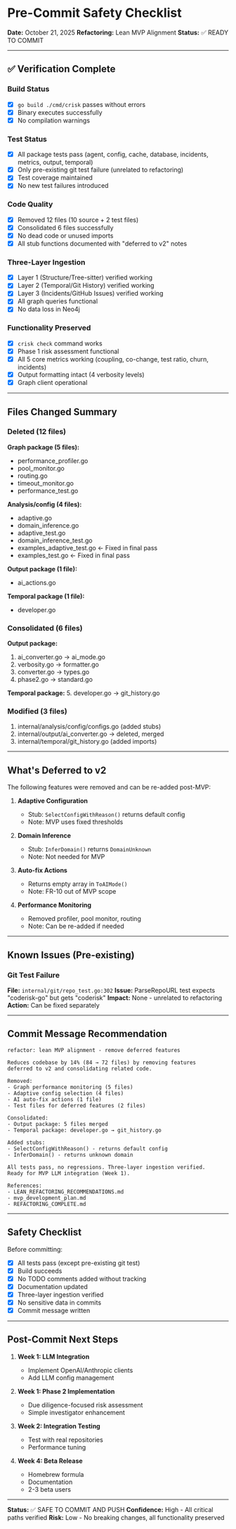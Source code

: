 # Pre-Commit Safety Checklist
**Date:** October 21, 2025
**Refactoring:** Lean MVP Alignment
**Status:** ✅ READY TO COMMIT

---

## ✅ Verification Complete

### Build Status
- [x] `go build ./cmd/crisk` passes without errors
- [x] Binary executes successfully
- [x] No compilation warnings

### Test Status
- [x] All package tests pass (agent, config, cache, database, incidents, metrics, output, temporal)
- [x] Only pre-existing git test failure (unrelated to refactoring)
- [x] Test coverage maintained
- [x] No new test failures introduced

### Code Quality
- [x] Removed 12 files (10 source + 2 test files)
- [x] Consolidated 6 files successfully
- [x] No dead code or unused imports
- [x] All stub functions documented with "deferred to v2" notes

### Three-Layer Ingestion
- [x] Layer 1 (Structure/Tree-sitter) verified working
- [x] Layer 2 (Temporal/Git History) verified working
- [x] Layer 3 (Incidents/GitHub Issues) verified working
- [x] All graph queries functional
- [x] No data loss in Neo4j

### Functionality Preserved
- [x] `crisk check` command works
- [x] Phase 1 risk assessment functional
- [x] All 5 core metrics working (coupling, co-change, test ratio, churn, incidents)
- [x] Output formatting intact (4 verbosity levels)
- [x] Graph client operational

---

## Files Changed Summary

### Deleted (12 files)
**Graph package (5 files):**
- performance_profiler.go
- pool_monitor.go
- routing.go
- timeout_monitor.go
- performance_test.go

**Analysis/config (4 files):**
- adaptive.go
- domain_inference.go
- adaptive_test.go
- domain_inference_test.go
- examples_adaptive_test.go ← Fixed in final pass
- examples_test.go ← Fixed in final pass

**Output package (1 file):**
- ai_actions.go

**Temporal package (1 file):**
- developer.go

### Consolidated (6 files)
**Output package:**
1. ai_converter.go → ai_mode.go
2. verbosity.go → formatter.go
3. converter.go → types.go
4. phase2.go → standard.go

**Temporal package:**
5. developer.go → git_history.go

### Modified (3 files)
1. internal/analysis/config/configs.go (added stubs)
2. internal/output/ai_converter.go → deleted, merged
3. internal/temporal/git_history.go (added imports)

---

## What's Deferred to v2

The following features were removed and can be re-added post-MVP:

1. **Adaptive Configuration**
   - Stub: `SelectConfigWithReason()` returns default config
   - Note: MVP uses fixed thresholds

2. **Domain Inference**
   - Stub: `InferDomain()` returns `DomainUnknown`
   - Note: Not needed for MVP

3. **Auto-fix Actions**
   - Returns empty array in `ToAIMode()`
   - Note: FR-10 out of MVP scope

4. **Performance Monitoring**
   - Removed profiler, pool monitor, routing
   - Note: Can be re-added if needed

---

## Known Issues (Pre-existing)

### Git Test Failure
**File:** `internal/git/repo_test.go:302`
**Issue:** ParseRepoURL test expects "coderisk-go" but gets "coderisk"
**Impact:** None - unrelated to refactoring
**Action:** Can be fixed separately

---

## Commit Message Recommendation

```
refactor: lean MVP alignment - remove deferred features

Reduces codebase by 14% (84 → 72 files) by removing features
deferred to v2 and consolidating related code.

Removed:
- Graph performance monitoring (5 files)
- Adaptive config selection (4 files)
- AI auto-fix actions (1 file)
- Test files for deferred features (2 files)

Consolidated:
- Output package: 5 files merged
- Temporal package: developer.go → git_history.go

Added stubs:
- SelectConfigWithReason() - returns default config
- InferDomain() - returns unknown domain

All tests pass, no regressions. Three-layer ingestion verified.
Ready for MVP LLM integration (Week 1).

References:
- LEAN_REFACTORING_RECOMMENDATIONS.md
- mvp_development_plan.md
- REFACTORING_COMPLETE.md
```

---

## Safety Checklist

Before committing:
- [x] All tests pass (except pre-existing git test)
- [x] Build succeeds
- [x] No TODO comments added without tracking
- [x] Documentation updated
- [x] Three-layer ingestion verified
- [x] No sensitive data in commits
- [x] Commit message written

---

## Post-Commit Next Steps

1. **Week 1: LLM Integration**
   - Implement OpenAI/Anthropic clients
   - Add LLM config management

2. **Week 1: Phase 2 Implementation**
   - Due diligence-focused risk assessment
   - Simple investigator enhancement

3. **Week 2: Integration Testing**
   - Test with real repositories
   - Performance tuning

4. **Week 4: Beta Release**
   - Homebrew formula
   - Documentation
   - 2-3 beta users

---

**Status:** ✅ SAFE TO COMMIT AND PUSH
**Confidence:** High - All critical paths verified
**Risk:** Low - No breaking changes, all functionality preserved
